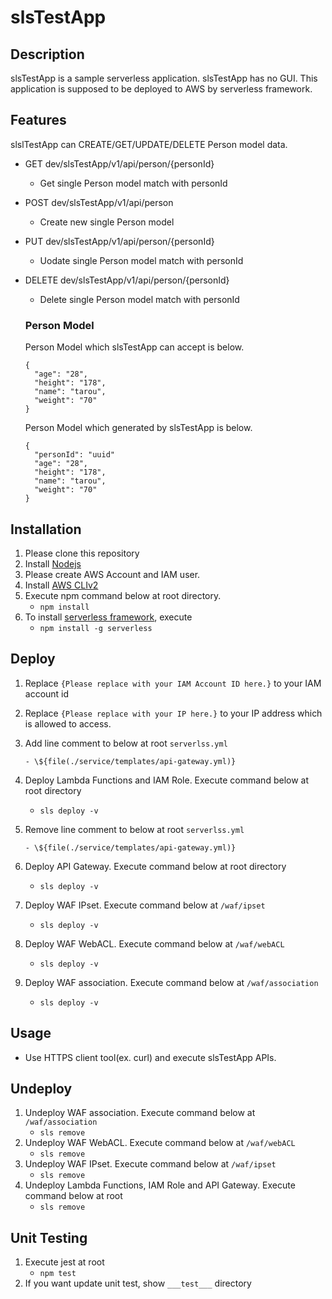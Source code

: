 # slsTestApp

## Description

slsTestApp is a sample serverless application. slsTestApp has no GUI.
This application is supposed to be deployed to AWS by serverless framework.

## Features

slslTestApp can CREATE/GET/UPDATE/DELETE Person model data.

- GET dev/slsTestApp/v1/api/person/{personId}
  - Get single Person model match with personId
- POST dev/slsTestApp/v1/api/person
  - Create new single Person model
- PUT dev/slsTestApp/v1/api/person/{personId}
  - Uodate single Person model match with personId
- DELETE dev/slsTestApp/v1/api/person/{personId}

  - Delete single Person model match with personId

  ### Person Model

  Person Model which slsTestApp can accept is below.

  ```
  {
    "age": "28",
    "height": "178",
    "name": "tarou",
    "weight": "70"
  }
  ```

  Person Model which generated by slsTestApp is below.

  ```
  {
    "personId": "uuid"
    "age": "28",
    "height": "178",
    "name": "tarou",
    "weight": "70"
  }
  ```

## Installation

1. Please clone this repository
2. Install [Nodejs](https://nodejs.org/)
3. Please create AWS Account and IAM user.
4. Install [AWS CLIv2](https://aws.amazon.com/cli/)
5. Execute npm command below at root directory.
   - `npm install`
6. To install [serverless framework](https://www.serverless.com/), execute
   - `npm install -g serverless`

## Deploy

1. Replace `{Please replace with your IAM Account ID here.}` to your IAM account id
2. Replace `{Please replace with your IP here.}` to your IP address which is allowed to access.
3. Add line comment to below at root `serverlss.yml`

   `- \${file(./service/templates/api-gateway.yml)}`

4. Deploy Lambda Functions and IAM Role. Execute command below at root directory
   - `sls deploy -v`
5. Remove line comment to below at root `serverlss.yml`

   `- \${file(./service/templates/api-gateway.yml)}`

6. Deploy API Gateway. Execute command below at root directory
   - `sls deploy -v`
7. Deploy WAF IPset. Execute command below at `/waf/ipset`
   - `sls deploy -v`
8. Deploy WAF WebACL. Execute command below at `/waf/webACL`
   - `sls deploy -v`
9. Deploy WAF association. Execute command below at `/waf/association`
   - `sls deploy -v`

## Usage

- Use HTTPS client tool(ex. curl) and execute slsTestApp APIs.

## Undeploy

1. Undeploy WAF association. Execute command below at `/waf/association`
   - `sls remove`
2. Undeploy WAF WebACL. Execute command below at `/waf/webACL`
   - `sls remove`
3. Undeploy WAF IPset. Execute command below at `/waf/ipset`
   - `sls remove`
4. Undeploy Lambda Functions, IAM Role and API Gateway. Execute command below at root
   - `sls remove`

## Unit Testing

1. Execute jest at root
   - `npm test`
2. If you want update unit test, show `___test___` directory

